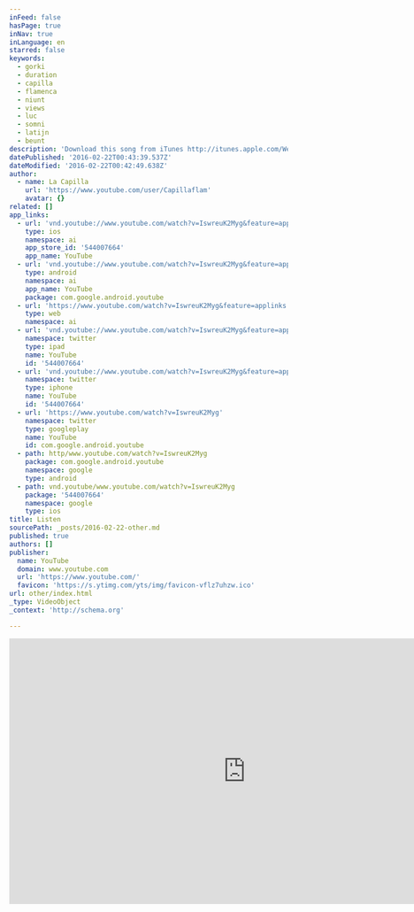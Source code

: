```yaml
---
inFeed: false
hasPage: true
inNav: true
inLanguage: en
starred: false
keywords:
  - gorki
  - duration
  - capilla
  - flamenca
  - niunt
  - views
  - luc
  - somni
  - latijn
  - beunt
description: 'Download this song from iTunes http://itunes.apple.com/WebObjects/MZStore.woa/wa/viewAlbum?id=295863004&s=143446 "Sterren komen, sterren gaan. Alleen Elvis blijft bestaan. Mia heeft nooit afgezien, ze vraagt: Kun jij nog dromen?", klinkt in de Latijnse versie van de Capilla Flamenca als volgt: Véniunt stellae, ábeunt. Phóenix semper pérvivet. Rósa numquam dóluit, rogat: Potésne somniáre?'
datePublished: '2016-02-22T00:43:39.537Z'
dateModified: '2016-02-22T00:42:49.638Z'
author:
  - name: La Capilla
    url: 'https://www.youtube.com/user/Capillaflam'
    avatar: {}
related: []
app_links:
  - url: 'vnd.youtube://www.youtube.com/watch?v=IswreuK2Myg&feature=applinks'
    type: ios
    namespace: ai
    app_store_id: '544007664'
    app_name: YouTube
  - url: 'vnd.youtube://www.youtube.com/watch?v=IswreuK2Myg&feature=applinks'
    type: android
    namespace: ai
    app_name: YouTube
    package: com.google.android.youtube
  - url: 'https://www.youtube.com/watch?v=IswreuK2Myg&feature=applinks'
    type: web
    namespace: ai
  - url: 'vnd.youtube://www.youtube.com/watch?v=IswreuK2Myg&feature=applinks'
    namespace: twitter
    type: ipad
    name: YouTube
    id: '544007664'
  - url: 'vnd.youtube://www.youtube.com/watch?v=IswreuK2Myg&feature=applinks'
    namespace: twitter
    type: iphone
    name: YouTube
    id: '544007664'
  - url: 'https://www.youtube.com/watch?v=IswreuK2Myg'
    namespace: twitter
    type: googleplay
    name: YouTube
    id: com.google.android.youtube
  - path: http/www.youtube.com/watch?v=IswreuK2Myg
    package: com.google.android.youtube
    namespace: google
    type: android
  - path: vnd.youtube/www.youtube.com/watch?v=IswreuK2Myg
    package: '544007664'
    namespace: google
    type: ios
title: Listen
sourcePath: _posts/2016-02-22-other.md
published: true
authors: []
publisher:
  name: YouTube
  domain: www.youtube.com
  url: 'https://www.youtube.com/'
  favicon: 'https://s.ytimg.com/yts/img/favicon-vflz7uhzw.ico'
url: other/index.html
_type: VideoObject
_context: 'http://schema.org'

---
```

<iframe src="https://cdn.embedly.com/widgets/media.html?src=https%3A%2F%2Fwww.youtube.com%2Fembed%2FIswreuK2Myg%3Ffeature%3Doembed&amp;url=https%3A%2F%2Fwww.youtube.com%2Fwatch%3Fv%3DIswreuK2Myg&amp;image=https%3A%2F%2Fi.ytimg.com%2Fvi%2FIswreuK2Myg%2Fhqdefault.jpg&amp;key=b7d04c9b404c499eba89ee7072e1c4f7&amp;type=text%2Fhtml&amp;schema=youtube" width="854" height="480" scrolling="no" frameborder="0" allowfullscreen="allowfullscreen" style=""></iframe>